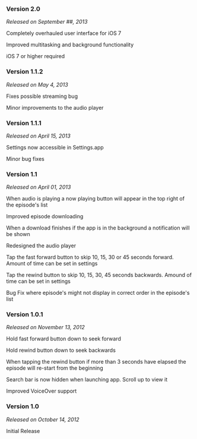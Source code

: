 ### Version 2.0

*Released on September ##, 2013*

Completely overhauled user interface for iOS 7

Improved multitasking and background functionality

iOS 7 or higher required

### Version 1.1.2

*Released on May 4, 2013*

Fixes possible streaming bug

Minor improvements to the audio player

### Version 1.1.1

*Released on April 15, 2013*

Settings now accessible in Settings.app

Minor bug fixes

### Version 1.1

*Released on April 01, 2013*

When audio is playing a now playing button will appear in the top right of the episode's list

Improved episode downloading

When a download finishes if the app is in the background a notification will be shown

Redesigned the audio player

Tap the fast forward button to skip 10, 15, 30 or 45 seconds forward. Amount of time can be set in settings

Tap the rewind button to skip 10, 15, 30, 45 seconds backwards. Amound of time can be set in settings

Bug Fix where episode's might not display in correct order in the episode's list

### Version 1.0.1

*Released on November 13, 2012*

Hold fast forward button down to seek forward

Hold rewind button down to seek backwards

When tapping the rewind button if more than 3 seconds have elapsed the episode will re-start from the beginning

Search bar is now hidden when launching app. Scroll up to view it

Improved VoiceOver support

### Version 1.0

*Released on October 14, 2012*

Initial Release